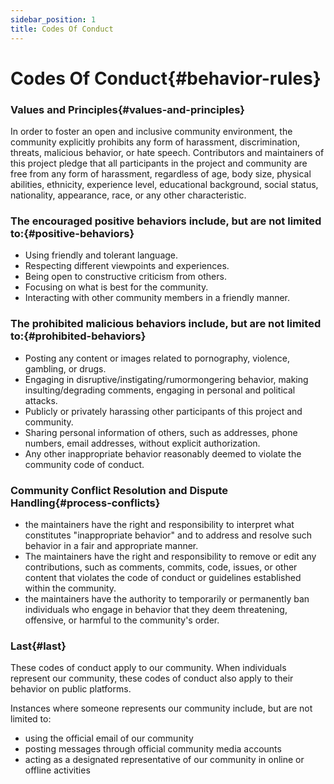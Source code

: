 ```yaml
---
sidebar_position: 1
title: Codes Of Conduct
---
```


# Codes Of Conduct{#behavior-rules}

### Values and Principles{#values-and-principles}

In order to foster an open and inclusive community environment, the community explicitly prohibits any form of harassment, discrimination, threats, malicious behavior, or hate speech. Contributors and maintainers of this project pledge that all participants in the project and community are free from any form of harassment, regardless of age, body size, physical abilities, ethnicity, experience level, educational background, social status, nationality, appearance, race, or any other characteristic.

### The encouraged positive behaviors include, but are not limited to:{#positive-behaviors}

- Using friendly and tolerant language.
- Respecting different viewpoints and experiences.
- Being open to constructive criticism from others.
- Focusing on what is best for the community.
- Interacting with other community members in a friendly manner.

### The prohibited malicious behaviors include, but are not limited to:{#prohibited-behaviors}

- Posting any content or images related to pornography, violence, gambling, or drugs.
- Engaging in disruptive/instigating/rumormongering behavior, making insulting/degrading comments, engaging in personal and political attacks.
- Publicly or privately harassing other participants of this project and community.
- Sharing personal information of others, such as addresses, phone numbers, email addresses, without explicit authorization.
- Any other inappropriate behavior reasonably deemed to violate the community code of conduct.

### Community Conflict Resolution and Dispute Handling{#process-conflicts}

- the maintainers have the right and responsibility to interpret what constitutes "inappropriate behavior" and to address and resolve such behavior in a fair and appropriate manner.
- The maintainers have the right and responsibility to remove or edit any contributions, such as comments, commits, code, issues, or other content that violates the code of conduct or guidelines established within the community.
- the maintainers have the authority to temporarily or permanently ban individuals who engage in behavior that they deem threatening, offensive, or harmful to the community's order.

### Last{#last}

These codes of conduct apply to our community. When individuals represent our community, these codes of conduct also apply to their behavior on public platforms.

Instances where someone represents our community include, but are not limited to:
- using the official email of our community
- posting messages through official community media accounts
- acting as a designated representative of our community in online or offline activities
